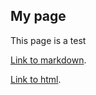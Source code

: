 ## My page

This page is a test

[Link to markdown](Linear_Elasticity).

[Link to html](01_Linear/Linear+Elasticity).
